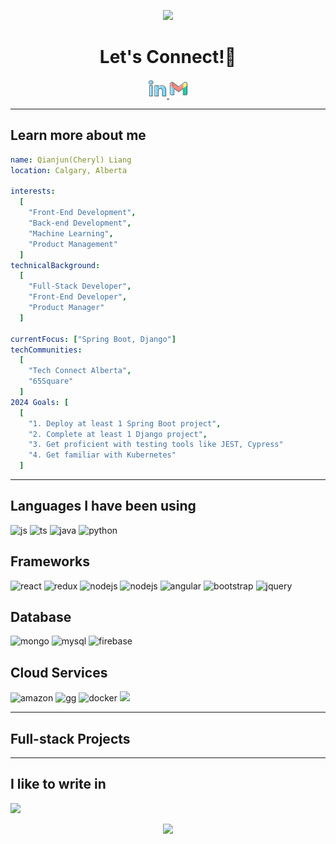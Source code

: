 <p align="center">
    <img src="https://capsule-render.vercel.app/api?type=waving&color=gradient&text=Hello!%20I%20am%20Qianjun%20Liang&fontSize=40&height=100&width=100&section=header" />
</p>


<h1 align="center">
  Let's Connect!💬
</h1>
<p align="center">
    <a href="https://www.linkedin.com/in/qianjun-liang">
  <img height="30" src="./public/social/linkedin.png"/>
    </a>
<span>
        <a href="mailto:qianjunliang.ql@gmail.com">
  <img height="30" src="./public/social/gmail.png"/>
</a>
</span>
</p>





---

<h2>Learn more about me</h2>

```yaml
name: Qianjun(Cheryl) Liang
location: Calgary, Alberta

interests:
  [
    "Front-End Development",
    "Back-end Development",
    "Machine Learning",
    "Product Management"
  ]
technicalBackground:
  [
    "Full-Stack Developer",
    "Front-End Developer",
    "Product Manager"
  ]
  
currentFocus: ["Spring Boot, Django"]
techCommunities:
  [
    "Tech Connect Alberta",
    "65Square"
  ]
2024 Goals: [
  [
    "1. Deploy at least 1 Spring Boot project",
    "2. Complete at least 1 Django project",
    "3. Get proficient with testing tools like JEST, Cypress"
    "4. Get familiar with Kubernetes"
  ]
```

---

<h2>Languages I have been using</h2>
<p align="left">
<img src="https://img.shields.io/badge/JavaScript-black?logo=javascript&logoColor=yellow" alt="js"/>
<img src="https://img.shields.io/badge/TypeScript-black?logo=typescript&logoColor=blue" alt="ts"/>
<img src="https://img.shields.io/badge/Java-black?logoColor=blue" alt="java"/>
<img src="https://img.shields.io/badge/Python-black?logo=python&logoColor=blue" alt="python"/>
</p>

<h2>Frameworks</h2>
<p align="left">
<img src="https://img.shields.io/badge/React-black?logo=react&logoColor=blue" alt="react"/>
<img src="https://img.shields.io/badge/Redux-black?logo=redux&logoColor=blue" alt="redux"/>
<img src="https://img.shields.io/badge/Nodejs-black?logo=nodedotjs&logoColor=green" alt="nodejs"/>
<img src="https://img.shields.io/badge/Spring%20Boot-black?logo=springboot&logoColor=green" alt="nodejs" />
<img src="https://img.shields.io/badge/Angular-black?logo=angular&logoColor=orange" alt="angular"/>
<img src="https://img.shields.io/badge/Bootstrap-black?logo=bootstrap&logoColor=blue" alt="bootstrap"/>
<img src="https://img.shields.io/badge/jquery-black?logo=jquery&logoColor=blue" alt="jquery"/>
</p>

<h2>Database</h2>
<p align="left">
<img src="https://img.shields.io/badge/MongoDB-black?logo=mongodb&logoColor=green" alt="mongo"/>
<img src="https://img.shields.io/badge/MySQL-black?logo=mysql&logoColor=blue"  alt="mysql"/>
<img src="https://img.shields.io/badge/Firebase-black?logo=firebase&logoColor=yellow" alt="firebase"/>

</p>

<h2>Cloud Services</h2>
<p align="left">
<img src="https://img.shields.io/badge/AmazonS3-black?logo=amazons3&logoColor=orange" alt="amazon"/>
<img src="https://img.shields.io/badge/GoogleCloud-black?logo=googlecloud&logoColor=blue" alt="gg"/>
<img src="https://img.shields.io/badge/Docker-black?logo=docker&logoColor=blue" alt="docker"/>
<img src="https://img.shields.io/badge/GitLab-black?logo=gitlab&logoColor=orange" />
</p>

---
<h2>Full-stack Projects</h2>

---
<h2>I like to write in</h2>
<img src="https://github-readme-stats.vercel.app/api/top-langs/?username=qianjun-ql&hide=html&hide_border=true&layout=compact&langs_count=6&exclude_repo=qianjun-ql&text_color=000&icon_color=fff&bg_color=0,E0D2FF,FFD0B4,FFA2A2&theme=graywhite" />


<p align="center">
        <img src="https://capsule-render.vercel.app/api?type=waving&color=gradient&height=100&width=100&section=footer" />
</p>

<!---
qianjun-ql/qianjun-ql is a ✨ special ✨ repository because i< img src="this file) appears on your GitHub profile.
You can click the Preview link to take a look at your changes.
--->
